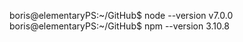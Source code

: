 boris@elementaryPS:~/GitHub$ node --version
v7.0.0
boris@elementaryPS:~/GitHub$ npm --version
3.10.8
